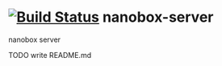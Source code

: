 [![Build Status](https://travis-ci.org/nanobox-io/nanobox-server.svg?branch=master)](https://travis-ci.org/nanobox-io/nanobox-server)
nanobox-server
==============

nanobox server

TODO
write README.md
